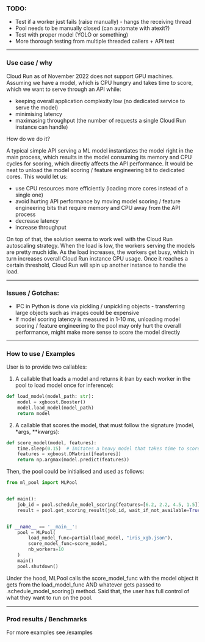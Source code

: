 ### TODO:

- Test if a worker just fails (raise manually) - hangs the receiving thread
- Pool needs to be manually closed (can automate with atexit?)
- Test with proper model (YOLO or something)
- More thorough testing from multiple threaded callers + API test


---

### Use case / why

Cloud Run as of November 2022 does not support GPU machines. Assuming we have a model, 
which is CPU hungry and takes time to score, which we want to serve through an API while:

- keeping overall application complexity low (no dedicated service to serve the model)
- minimising latency
- maximasing throughput (the number of requests a single Cloud Run instance can handle)

How do we do it?

A typical simple API serving a ML model instantiates the model right in the main process, which
results in the model consuming its memory and CPU cycles for scoring, which directly affects the API
performance. It would be neat to unload the model scoring / feature engineering bit to dedicated cores.
This would let us:
- use CPU resources more efficiently (loading more cores instead of a single one)
- avoid hurting API performance by moving model scoring / feature engineering bits that require memory and CPU away from the API process
- decrease latency
- increase throughput 


On top of that, the solution seems to work well with the Cloud Run autoscaling strategy. When 
the load is low, the workers serving the models are pretty much idle. As the load increases,
the workers get busy, which in turn increases overall Cloud Run instance CPU usage. Once
it reaches a certain threshold, Cloud Run will spin up another instance to handle the load.

---

### Issues / Gotchas:

- IPC in Python is done via pickling / unpickling objects - transferring large objects such as images
could be expensive
- If model scoring latency is measured in 1-10 ms, unloading model scoring / feature engineering to
the pool may only hurt the overall performance, might make more sense to score the model directly

---


### How to use / Examples

User is to provide two callables:

1. A callable that loads a model and returns it (ran by each worker in the pool to load model once for inference):

```python
def load_model(model_path: str):
    model = xgboost.Booster()
    model.load_model(model_path)
    return model
```

2. A callable that scores the model, that must follow the signature (model, *args, **kwargs):

```python
def score_model(model, features):
    time.sleep(0.15)  # Imitates a heavy model that takes time to score
    features = xgboost.DMatrix([features])
    return np.argmax(model.predict(features))
```

Then, the pool could be initialised and used as follows:

```python
from ml_pool import MLPool


def main():
    job_id = pool.schedule_model_scoring(features=[6.2, 2.2, 4.5, 1.5])
    result = pool.get_scoring_result(job_id, wait_if_not_available=True)


if __name__ == '__main__':
    pool = MLPool(
        load_model_func=partial(load_model, "iris_xgb.json"),
        score_model_func=score_model,
        nb_workers=10
    )
    main()
    pool.shutdown()
```
Under the hood, MLPool calls the score_model_func with the model object it gets from the 
load_model_func AND whatever gets passed to .schedule_model_scoring() method. Said that, 
the user has full control of what they want to run on the pool.


--- 

### Prod results / Benchmarks

For more examples see /examples

